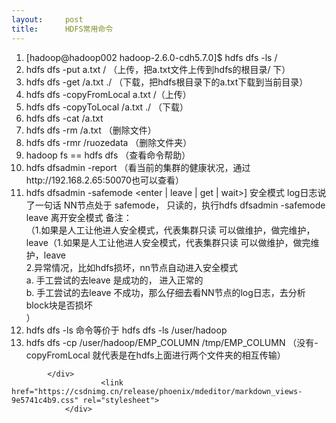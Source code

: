 ```yaml
---
layout:     post
title:      HDFS常用命令
---
```

<div id="article_content" class="article_content clearfix csdn-tracking-statistics" data-pid="blog" data-mod="popu_307" data-dsm="post">
								            <div id="content_views" class="markdown_views prism-atom-one-dark">
							<!-- flowchart 箭头图标 勿删 -->
							<svg xmlns="http://www.w3.org/2000/svg" style="display: none;"><path stroke-linecap="round" d="M5,0 0,2.5 5,5z" id="raphael-marker-block" style="-webkit-tap-highlight-color: rgba(0, 0, 0, 0);"></path></svg>
							<ol>
<li>[hadoop@hadoop002 hadoop-2.6.0-cdh5.7.0]$ hdfs dfs -ls /</li>
<li>hdfs dfs -put  a.txt  /  （上传，把a.txt文件上传到hdfs的根目录/ 下）</li>
<li>hdfs dfs -get  /a.txt  ./ （下载，把hdfs根目录下的a.txt下载到当前目录）</li>
<li>hdfs dfs -copyFromLocal a.txt  /（上传）</li>
<li>hdfs dfs -copyToLocal /a.txt  ./  （下载）</li>
<li>hdfs dfs -cat /a.txt</li>
<li>hdfs dfs -rm /a.txt （删除文件）</li>
<li>hdfs dfs -rmr  /ruozedata （删除文件夹）</li>
<li>hadoop fs == hdfs dfs （查看命令帮助）</li>
<li>hdfs dfsadmin -report （看当前的集群的健康状况，通过http://192.168.2.65:50070也可以查看）</li>
<li>hdfs dfsadmin -safemode &lt;enter | leave | get | wait&gt;]  安全模式   log日志说了一句话 NN节点处于 safemode， 只读的，执行hdfs dfsadmin -safemode leave 离开安全模式    备注：<br>
（1.如果是人工让他进人安全模式，代表集群只读 可以做维护，做完维护，leave（1.如果是人工让他进人安全模式，代表集群只读 可以做维护，做完维护，leave<br>
2.异常情况，比如hdfs损坏，nn节点自动进入安全模式<br>
a. 手工尝试的去leave 是成功的， 进入正常的<br>
b. 手工尝试的去leave 不成功，那么仔细去看NN节点的log日志，去分析block块是否损坏<br>
）</li>
<li>hdfs  dfs  -ls       命令等价于 hdfs  dfs  -ls  /user/hadoop</li>
<li>hdfs dfs -cp /user/hadoop/EMP_COLUMN /tmp/EMP_COLUMN （没有-copyFromLocal 就代表是在hdfs上面进行两个文件夹的相互传输）</li>
</ol>

            </div>
						<link href="https://csdnimg.cn/release/phoenix/mdeditor/markdown_views-9e5741c4b9.css" rel="stylesheet">
                </div>